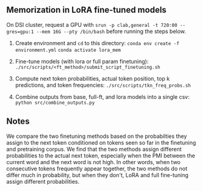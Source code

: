 ## Memorization in LoRA fine-tuned models 

On DSI cluster, request a GPU with `srun -p clab,general -t 720:00 --gres=gpu:1 --mem 16G --pty /bin/bash` before running the steps below.

1. Create environment and `cd` to this directory: 
    `conda env create -f environment.yml`
    `conda activate lora_mem`

2. Fine-tune models (with lora or full param finetuning): 
    `./src/scripts/<ft_method>/submit_script_finetuning.sh`

3. Compute next token probabilities, actual token position, top k predictions, and token frequencies: 
    `./src/scripts/tkn_freq_probs.sh`

4. Combine outputs from base, full-ft, and lora models into a single csv: 
    `python src/combine_outputs.py`

## Notes
We compare the two finetuning methods based on the probabilties they assign to the next token conditioned on tokens seen so far in the finetuning and pretraining corpus. We find that the two methods assign different probabilities to the actual next token, especially when the PMI between the current word and the next word is not high. In other words, when two consecutive tokens frequently appear together, the two methods do not differ much in probability, but when they don't, LoRA and full fine-tuning assign different probabilities.

